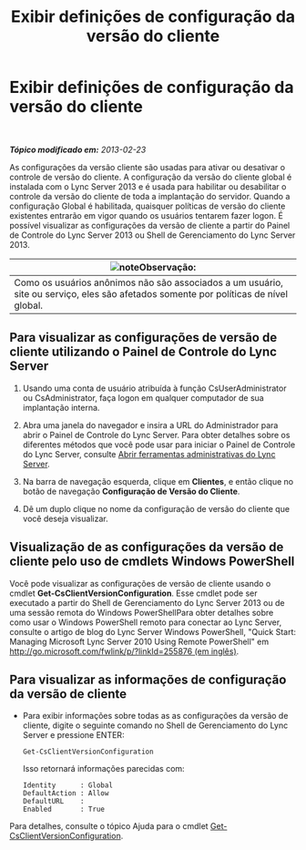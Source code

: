﻿---
title: Exibir definições de configuração da versão do cliente
TOCTitle: Exibir definições de configuração da versão do cliente
ms:assetid: c72df4e6-a889-4cb6-86f7-8334d7774c6e
ms:mtpsurl: https://technet.microsoft.com/pt-br/library/JJ923062(v=OCS.15)
ms:contentKeyID: 52057708
ms.date: 05/19/2016
mtps_version: v=OCS.15
ms.translationtype: HT
---

# Exibir definições de configuração da versão do cliente

 

_**Tópico modificado em:** 2013-02-23_

As configurações da versão cliente são usadas para ativar ou desativar o controle de versão do cliente. A configuração da versão do cliente global é instalada com o Lync Server 2013 e é usada para habilitar ou desabilitar o controle da versão do cliente de toda a implantação do servidor. Quando a configuração Global é habilitada, quaisquer políticas de versão do cliente existentes entrarão em vigor quando os usuários tentarem fazer logon. É possível visualizar as configurações da versão de cliente a partir do Painel de Controle do Lync Server 2013 ou Shell de Gerenciamento do Lync Server 2013.

<table>
<thead>
<tr class="header">
<th><img src="images/Gg425756.note(OCS.15).gif" title="note" alt="note" />Observação:</th>
</tr>
</thead>
<tbody>
<tr class="odd">
<td>Como os usuários anônimos não são associados a um usuário, site ou serviço, eles são afetados somente por políticas de nível global.</td>
</tr>
</tbody>
</table>


## Para visualizar as configurações de versão de cliente utilizando o Painel de Controle do Lync Server

1.  Usando uma conta de usuário atribuída à função CsUserAdministrator ou CsAdministrator, faça logon em qualquer computador de sua implantação interna.

2.  Abra uma janela do navegador e insira a URL do Administrador para abrir o Painel de Controle do Lync Server. Para obter detalhes sobre os diferentes métodos que você pode usar para iniciar o Painel de Controle do Lync Server, consulte [Abrir ferramentas administrativas do Lync Server](lync-server-2013-open-lync-server-administrative-tools.md).

3.  Na barra de navegação esquerda, clique em **Clientes**, e então clique no botão de navegação **Configuração de Versão do Cliente**.

4.  Dê um duplo clique no nome da configuração de versão do cliente que você deseja visualizar.

## Visualização de as configurações da versão de cliente pelo uso de cmdlets Windows PowerShell

Você pode visualizar as configurações de versão de cliente usando o cmdlet **Get-CsClientVersionConfiguration**. Esse cmdlet pode ser executado a partir do Shell de Gerenciamento do Lync Server 2013 ou de uma sessão remota do Windows PowerShellPara obter detalhes sobre como usar o Windows PowerShell remoto para conectar ao Lync Server, consulte o artigo de blog do Lync Server Windows PowerShell, "Quick Start: Managing Microsoft Lync Server 2010 Using Remote PowerShell" em [http://go.microsoft.com/fwlink/p/?linkId=255876 (em inglês)](http://go.microsoft.com/fwlink/p/?linkid=255876).

## Para visualizar as informações de configuração da versão de cliente

  - Para exibir informações sobre todas as as configurações da versão de cliente, digite o seguinte comando no Shell de Gerenciamento do Lync Server e pressione ENTER:
    
        Get-CsClientVersionConfiguration
    
    Isso retornará informações parecidas com:
    
        Identity      : Global
        DefaultAction : Allow
        DefaultURL    :
        Enabled       : True

Para detalhes, consulte o tópico Ajuda para o cmdlet [Get-CsClientVersionConfiguration](https://docs.microsoft.com/en-us/powershell/module/skype/Get-CsClientVersionConfiguration).

